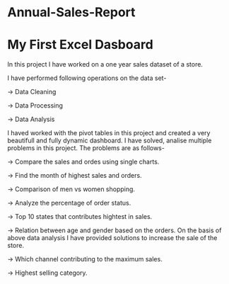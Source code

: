 # Annual-Sales-Report

# My First Excel Dasboard
In this project I have worked on a one year sales dataset of a store.

I have performed following operations on the data set-

-> Data Cleaning

-> Data Processing

-> Data Analysis


I haved worked with the pivot tables in this project and created a very beautifull and fully dynamic dashboard.
I have solved, analise multiple problems in this project. The problems are as follows-

-> Compare the sales and ordes using single charts.

-> Find the month of highest sales and orders.

-> Comparison of men vs women shopping.

-> Analyze the percentage of order status.

-> Top 10 states that contributes hightest in sales.

-> Relation between age and gender based on the orders.
On the basis of above data analysis I have provided solutions to increase the sale of the store.




-> Which channel contributing to the maximum sales.

-> Highest selling category.
